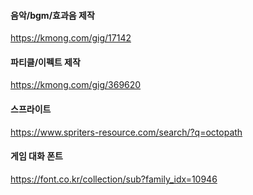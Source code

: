 #### 음악/bgm/효과음 제작

https://kmong.com/gig/17142


#### 파티클/이펙트 제작

https://kmong.com/gig/369620

#### 스프라이트 

https://www.spriters-resource.com/search/?q=octopath


#### 게임 대화 폰트

https://font.co.kr/collection/sub?family_idx=10946

